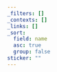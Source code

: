 ```yaml
---
_filters: []
_contexts: []
_links: []
_sort:
  field: name
  asc: true
  group: false
sticker: ""
---
```

